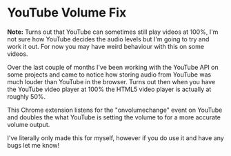 # YouTube Volume Fix

**Note:** Turns out that YouTube can sometimes still play videos at 100%, I'm not sure how YouTube decides the audio levels but I'm going to try and work it out. For now you may have weird behaviour with this on some videos.

Over the last couple of months I've been working with the YouTube API on some projects and came to notice how storing audio from YouTube was much louder than YouTube in the browser. Turns out then when you have the YouTube video player at 100% the HTML5 video player is actually at roughly 50%.

This Chrome extension listens for the "onvolumechange" event on YouTube and doubles the what YouTube is setting the volume to for a more accurate volume output.

I've literally only made this for myself, however if you do use it and have any bugs let me know!
